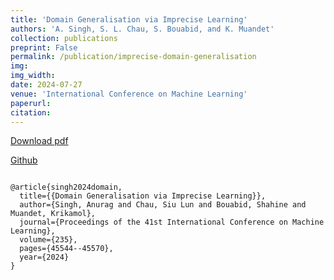 ```yaml
---
title: 'Domain Generalisation via Imprecise Learning'
authors: 'A. Singh, S. L. Chau, S. Bouabid, and K. Muandet'
collection: publications
preprint: False
permalink: /publication/imprecise-domain-generalisation
img:
img_width:
date: 2024-07-27
venue: 'International Conference on Machine Learning'
paperurl:
citation:
---
```



[Download pdf](https://proceedings.mlr.press/v235/singh24a.html)

[Github](https://github.com/muandet-lab/dgil)



```

@article{singh2024domain,
  title={{Domain Generalisation via Imprecise Learning}},
  author={Singh, Anurag and Chau, Siu Lun and Bouabid, Shahine and Muandet, Krikamol},
  journal={Proceedings of the 41st International Conference on Machine Learning},
  volume={235},
  pages={45544--45570},
  year={2024}
}
```